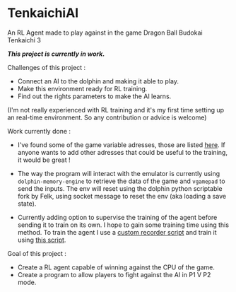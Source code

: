 # TenkaichiAI
An RL Agent made to play against in the game Dragon Ball Budokai Tenkaichi 3

***This project is currently in work.*** 

Challenges of this project : 

- Connect an AI to the dolphin and making it able to play.
- Make this environment ready for RL training.
- Find out the rights parameters to make the AI learns.

(I'm not really experienced with RL training and it's my first time setting up an real-time environment. So any contribution or advice is welcome)



Work currently done : 

- I've found some of the game variable adresses, those are listed [here](https://github.com/HugoM25/TenkaichiAI/blob/main/const.py). If anyone wants to add other adresses that could be useful to the training, it would be great !

- The way the program will interact with the emulator is currently using `dolphin-memory-engine` to retrieve the data of the game and `vgamepad` to send the inputs. The env will reset using the dolphin python scriptable fork by Felk, using socket message to reset the env (aka loading a save state).

- Currently adding option to supervise the training of the agent before sending it to train on its own. I hope to gain some training time using this method. To train the agent I use a [custom recorder script](https://github.com/HugoM25/TenkaichiAI/blob/main/recorder.py) and train it using [this script](https://github.com/HugoM25/TenkaichiAI/blob/main/supervised_train.py).

Goal of this project : 

- Create a RL agent capable of winning against the CPU of the game.
- Create a program to allow players to fight against the AI in P1 V P2 mode.


